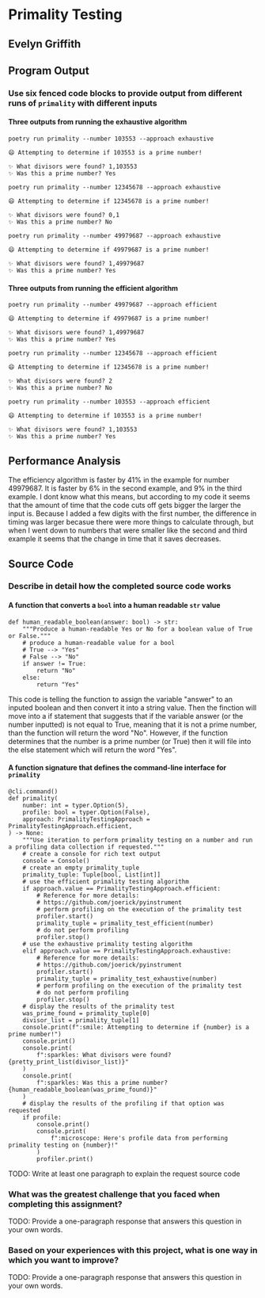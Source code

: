 # Primality Testing

## Evelyn Griffith

## Program Output

### Use six fenced code blocks to provide output from different runs of `primality` with different inputs

#### Three outputs from running the exhaustive algorithm

`poetry run primality --number 103553 --approach exhaustive`
```
😄 Attempting to determine if 103553 is a prime number!

✨ What divisors were found? 1,103553
✨ Was this a prime number? Yes
```

`poetry run primality --number 12345678 --approach exhaustive`
```
😄 Attempting to determine if 12345678 is a prime number!

✨ What divisors were found? 0,1
✨ Was this a prime number? No
```

`poetry run primality --number 49979687 --approach exhaustive`

```
😄 Attempting to determine if 49979687 is a prime number!

✨ What divisors were found? 1,49979687
✨ Was this a prime number? Yes
```

#### Three outputs from running the efficient algorithm

`poetry run primality --number 49979687 --approach efficient`

```
😄 Attempting to determine if 49979687 is a prime number!

✨ What divisors were found? 1,49979687
✨ Was this a prime number? Yes
```

`poetry run primality --number 12345678 --approach efficient`

```
😄 Attempting to determine if 12345678 is a prime number!

✨ What divisors were found? 2
✨ Was this a prime number? No
```

`poetry run primality --number 103553 --approach efficient`
```
😄 Attempting to determine if 103553 is a prime number!

✨ What divisors were found? 1,103553
✨ Was this a prime number? Yes
```

## Performance Analysis

The efficiency algorithm is faster by 41% in the example for number 49979687. It is faster by 6% in the second example, and 9% in the third example. I dont know what this means, but according to my code it seems that the amount of time that the code cuts off gets bigger the larger the input is. Because I added a few digits with the first number, the difference in timing was larger becasue there were more things to calculate through, but when I went down to numbers that were smaller like the second and third example it seems that the change in time that it saves decreases.

## Source Code

### Describe in detail how the completed source code works

#### A function that converts a `bool` into a human readable `str` value

```
def human_readable_boolean(answer: bool) -> str:
    """Produce a human-readable Yes or No for a boolean value of True or False."""
    # produce a human-readable value for a bool
    # True --> "Yes"
    # False --> "No"
    if answer != True:
        return "No"
    else:
        return "Yes"
```

This code is telling the function to assign the variable "answer" to an inputed boolean and then convert it into a string value. Then the finction will move into a if statement that suggests that if the variable answer (or the number inputted) is not equal to True, meaning that it is not a prime number, than the function will return the word "No". However, if the function determines that the number is a prime number (or True) then it will file into the else statement which will return the word "Yes".

#### A function signature that defines the command-line interface for `primality`

```
@cli.command()
def primality(
    number: int = typer.Option(5),
    profile: bool = typer.Option(False),
    approach: PrimalityTestingApproach = PrimalityTestingApproach.efficient,
) -> None:
    """Use iteration to perform primality testing on a number and run a profiling data collection if requested."""
    # create a console for rich text output
    console = Console()
    # create an empty primality_tuple
    primality_tuple: Tuple[bool, List[int]]
    # use the efficient primality testing algorithm
    if approach.value == PrimalityTestingApproach.efficient:
        # Reference for more details:
        # https://github.com/joerick/pyinstrument
        # perform profiling on the execution of the primality test
        profiler.start()
        primality_tuple = primality_test_efficient(number)
        # do not perform profiling
        profiler.stop()
    # use the exhaustive primality testing algorithm
    elif approach.value == PrimalityTestingApproach.exhaustive:
        # Reference for more details:
        # https://github.com/joerick/pyinstrument
        profiler.start()
        primality_tuple = primality_test_exhaustive(number)
        # perform profiling on the execution of the primality test
        # do not perform profiling
        profiler.stop()
    # display the results of the primality test
    was_prime_found = primality_tuple[0]
    divisor_list = primality_tuple[1]
    console.print(f":smile: Attempting to determine if {number} is a prime number!")
    console.print()
    console.print(
        f":sparkles: What divisors were found? {pretty_print_list(divisor_list)}"
    )
    console.print(
        f":sparkles: Was this a prime number? {human_readable_boolean(was_prime_found)}"
    )
    # display the results of the profiling if that option was requested
    if profile:
        console.print()
        console.print(
            f":microscope: Here's profile data from performing primality testing on {number}!"
        )
        profiler.print()
``` 

TODO: Write at least one paragraph to explain the request source code

### What was the greatest challenge that you faced when completing this assignment?

TODO: Provide a one-paragraph response that answers this question in your own words.

### Based on your experiences with this project, what is one way in which you want to improve?

TODO: Provide a one-paragraph response that answers this question in your own words.
